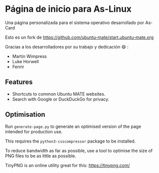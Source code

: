 # Página de inicio para As-Linux

Una página personalizada para el sistema operativo desarrollado por As-Card

Esto es un fork de https://github.com/ubuntu-mate/start.ubuntu-mate.org

Gracias a los desarrolladores por su trabajo y dedicación :smile: :

* Martin Wimpress 
* Luke Horwell
* Fenrir

## Features

 * Shortcuts to common Ubuntu MATE websites.
 * Search with Google or DuckDuckGo for privacy.


## Optimisation

Run `generate-page.py` to generate an optimised version of
the page intended for production use.

This requires the `python3-csscompressor` package to be installed.

To reduce bandwidth as far as possible, use a tool
to optimise the size of PNG files to be as little as possible.

TinyPNG is an online utility great for this: https://tinypng.com/
